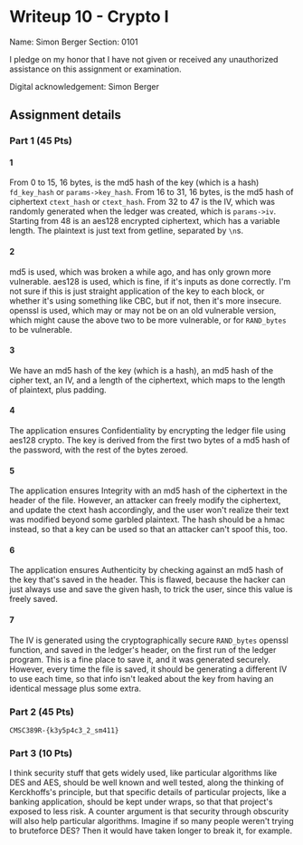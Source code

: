 # Writeup 10 - Crypto I

Name: Simon Berger
Section: 0101

I pledge on my honor that I have not given or received any unauthorized assistance on this assignment or examination.

Digital acknowledgement: Simon Berger


## Assignment details

### Part 1 (45 Pts)
#### 1
From 0 to 15, 16 bytes, is the md5 hash of the key (which is a hash) `fd_key_hash` or `params->key_hash`.
From 16 to 31, 16 bytes, is the md5 hash of ciphertext `ctext_hash` or `ctext_hash`.
From 32 to 47 is the IV, which was randomly generated when the ledger was created, which is `params->iv`.
Starting from 48 is an aes128 encrypted ciphertext, which has a variable length.
The plaintext is just text from getline, separated by `\n`s.

#### 2
md5 is used, which was broken a while ago, and has only grown more vulnerable.
aes128 is used, which is fine, if it's inputs as done correctly. I'm not sure if this is just straight application of the key to each block, or whether it's using something like CBC, but if not, then it's more insecure.
openssl is used, which may or may not be on an old vulnerable version, which might cause the above two to be more vulnerable, or for `RAND_bytes` to be vulnerable.

#### 3
We have an md5 hash of the key (which is a hash), an md5 hash of the cipher text, an IV, and a length of the ciphertext, which maps to the length of plaintext, plus padding.

#### 4
The application ensures Confidentiality by encrypting the ledger file using aes128 crypto.
The key is derived from the first two bytes of a md5 hash of the password, with the rest of the bytes zeroed.

#### 5
The application ensures Integrity with an md5 hash of the ciphertext in the header of the file.
However, an attacker can freely modify the ciphertext, and update the ctext hash accordingly, and the user won't realize their text was modified beyond some garbled plaintext.
The hash should be a hmac instead, so that a key can be used so that an attacker can't spoof this, too.

#### 6
The application ensures Authenticity by checking against an md5 hash of the key that's saved in the header.
This is flawed, because the hacker can just always use and save the given hash, to trick the user, since this value is freely saved.

#### 7
The IV is generated using the cryptographically secure `RAND_bytes` openssl function, and saved in the ledger's header, on the first run of the ledger program.
This is a fine place to save it, and it was generated securely.
However, every time the file is saved, it should be generating a different IV to use each time, so that info isn't leaked about the key from having an identical message plus some extra.

### Part 2 (45 Pts)

`CMSC389R-{k3y5p4c3_2_sm411}`

### Part 3 (10 Pts)
I think security stuff that gets widely used, like particular algorithms like DES and AES, should be well known and well tested, along the thinking of Kerckhoffs's principle, but that specific details of particular projects, like a banking application, should be kept under wraps, so that that project's exposed to less risk.
A counter argument is that security through obscurity will also help particular algorithms. Imagine if so many people weren't trying to bruteforce DES? Then it would have taken longer to break it, for example.
